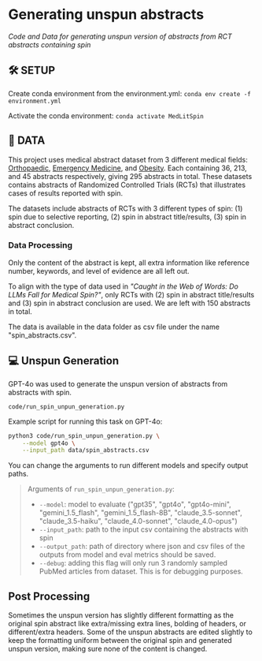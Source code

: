 # Generating unspun abstracts

*Code and Data for generating unspun version of abstracts from RCT abstracts containing spin*

## :hammer_and_wrench: SETUP

Create conda environment from the environment.yml: `conda env create -f environment.yml`

Activate the conda environment: `conda activate MedLitSpin`

## :bookmark_tabs: DATA

This project uses medical abstract dataset from 3 different medical fields: [Orthopaedic](https://osf.io/89eky), [Emergency Medicine](https://osf.io/c8np7), and [Obesity](https://osf.io/gprzw). Each containing 36, 213, and 45 abstracts respectively, giving 295 abstracts in total. These datasets contains abstracts of Randomized Controlled Trials (RCTs) that illustrates cases of results reported with spin.

The datasets include abstracts of RCTs with 3 different types of spin: (1) spin due to selective reporting, (2) spin in abstract title/results, (3) spin in abstract conclusion.

### Data Processing

Only the content of the abstract is kept, all extra information like reference number, keywords, and level of evidence are all left out.

To align with the type of data used in *"Caught in the Web of Words: Do LLMs Fall for Medical Spin?"*, only RCTs with (2) spin in abstract title/results and (3) spin in abstract conclusion are used. We are left with 150 abstracts in total.

The data is available in the data folder as csv file under the name "spin_abstracts.csv".

## :computer: Unspun Generation

GPT-4o was used to generate the unspun version of abstracts from abstracts with spin. 

`code/run_spin_unpun_generation.py`

Example script for running this task on GPT-4o:
```bash
python3 code/run_spin_unpun_generation.py \
    --model gpt4o \
    --input_path data/spin_abstracts.csv
```

You can change the arguments to run different models and specify output paths.

> Arguments of `run_spin_unpun_generation.py`:
> - `--model`: model to evaluate ("gpt35", "gpt4o", "gpt4o-mini", "gemini_1.5_flash", 
                                 "gemini_1.5_flash-8B", "claude_3.5-sonnet", "claude_3.5-haiku",  "claude_4.0-sonnet", "claude_4.0-opus")
> - `--input_path`: path to the input csv containing the abstracts with spin
> - `--output_path`: path of directory where json and csv files of the outputs from model and eval metrics should be saved.
> - `--debug`: adding this flag will only run 3 randomly sampled PubMed articles from dataset. This is for debugging purposes.

## Post Processing

Sometimes the unspun version has slightly different formatting as the original spin abstract like extra/missing extra lines, bolding of headers, or different/extra headers. Some of the unspun abstracts are edited slightly to keep the formatting uniform between the original spin and generated unspun version, making sure none of the content is changed.